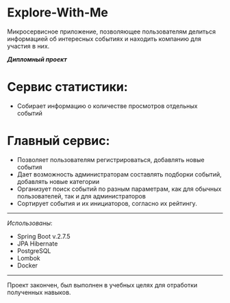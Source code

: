 # Explore-With-Me
Микросервисное приложение, позволяющее пользователям делиться информацией об интересных событиях и находить компанию 
для участия в них.

**_Дипломный проект_**

# Сервис статистики:

* Собирает информацию о количестве просмотров отдельных событий

# Главный сервис:

* Позволяет пользователям регистрироваться, добавлять новые события
* Дает возможность администраторам составлять подборки событий, добавлять новые категории
* Организует поиск событий по разным параметрам, как для обычных пользователей, так и для администраторов
* Сортирует события и их инициаторов, согласно их рейтингу.
------------
  _Использованы_:
* Spring Boot v.2.7.5
* JPA Hibernate
* PostgreSQL
* Lombok
* Docker

--------
Проект закончен, был выполнен в учебных целях для отработки полученных навыков.

